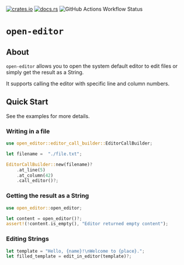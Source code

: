 [![crates.io](https://img.shields.io/crates/v/open-editor.svg)](https://crates.io/crates/open-editor) [![docs.rs](https://docs.rs/open-editor/badge.svg)](https://docs.rs/open-editor/) ![GitHub Actions Workflow Status](https://img.shields.io/github/actions/workflow/status/louis-thevenet/open-editor/ci.yml)

# `open-editor`

## About

`open-editor` allows you to open the system default editor to edit files or simply get the result as a String.

It supports calling the editor with specific line and column numbers.

## Quick Start

See the examples for more details.

### Writing in a file

```rust
use open_editor::editor_call_builder::EditorCallBuilder;

let filename =  "./file.txt";

EditorCallBuilder::new(filename)?
    .at_line(5)
    .at_column(42)
    .call_editor()?;
```

### Getting the result as a String

```rust
use open_editor::open_editor;

let content = open_editor()?;
assert!(!content.is_empty(), "Editor returned empty content");
```

### Editing Strings

```rust
let template = "Hello, {name}!\nWelcome to {place}.";
let filled_template = edit_in_editor(template)?;
```
